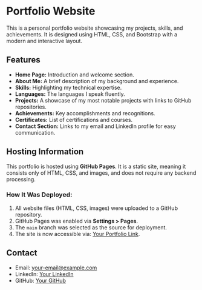 # Portfolio Website

This is a personal portfolio website showcasing my projects, skills, and achievements. It is designed using HTML, CSS, and Bootstrap with a modern and interactive layout.

## Features
- **Home Page:** Introduction and welcome section.
- **About Me:** A brief description of my background and experience.
- **Skills:** Highlighting my technical expertise.
- **Languages:** The languages I speak fluently.
- **Projects:** A showcase of my most notable projects with links to GitHub repositories.
- **Achievements:** Key accomplishments and recognitions.
- **Certificates:** List of certifications and courses.
- **Contact Section:** Links to my email and LinkedIn profile for easy communication.

## Hosting Information
This portfolio is hosted using **GitHub Pages**. It is a static site, meaning it consists only of HTML, CSS, and images, and does not require any backend processing. 

### How It Was Deployed:
1. All website files (HTML, CSS, images) were uploaded to a GitHub repository.
2. GitHub Pages was enabled via **Settings > Pages**.
3. The `main` branch was selected as the source for deployment.
4. The site is now accessible via: [Your Portfolio Link](https://your-username.github.io/your-repo/).

## Contact
- Email: [your-email@example.com](mailto:your-email@example.com)
- LinkedIn: [Your LinkedIn](https://www.linkedin.com/in/your-profile)
- GitHub: [Your GitHub](https://github.com/your-username)
